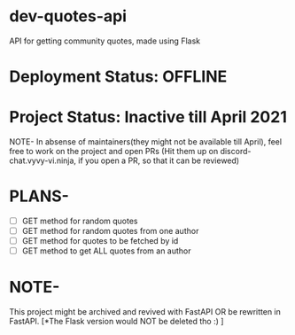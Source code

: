 # dev-quotes-api
API for getting community quotes, made using Flask

# Deployment Status: OFFLINE

# Project Status: Inactive till April 2021
NOTE- In absense of maintainers(they might not be available till April), feel free to work on the project and open PRs
(Hit them up on discord- chat.vyvy-vi.ninja, if you open a PR, so that it can be reviewed)

# PLANS-
- [ ] GET method for random quotes
- [ ] GET method for random quotes from one author
- [ ] GET method for quotes to be fetched by id
- [ ] GET method to get ALL quotes from an author

# NOTE-
This project might be archived and revived with FastAPI
OR be rewritten in FastAPI.
[*The Flask version would NOT be deleted tho :) ]
